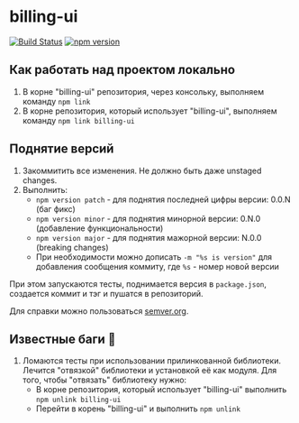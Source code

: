 # billing-ui

[![Build Status](https://travis-ci.org/skbkontur/billing-ui.svg?branch=master)](https://travis-ci.org/skbkontur/billing-ui)
[![npm version](https://badge.fury.io/js/billing-ui.svg)](https://badge.fury.io/js/billing-ui)

## Как работать над проектом локально
1. В корне "billing-ui" репозитория, через консольку, выполняем команду `npm link`
2. В корне репозитория, который использует "billing-ui", выполняем команду `npm link billing-ui`


## Поднятие версий
1. Закоммитить все изменения. Не должно быть даже unstaged changes.
2. Выполнить:
    * `npm version patch` - для поднятия последней цифры версии: 0.0.N (баг фикс)
    * `npm version minor` - для поднятия минорной версии: 0.N.0 (добавление функциональности)
    * `npm version major` - для поднятия мажорной версии: N.0.0 (breaking changes)
    * При необходимости можно дописать `-m "%s is version"` для добавления сообщения коммиту, где `%s` - номер новой версии

При этом запускаются тесты, поднимается версия в `package.json`, создается коммит и тэг и пушатся в репозиторий.

Для справки можно пользоваться [semver.org](http://semver.org/).


## Известные баги :bug:
1. Ломаются тесты при использовании прилинкованной библиотеки. Лечится "отвязкой" библиотеки и установкой её как модуля. Для того, чтобы "отвязать" библиотеку нужно:
    * В корне репозитория, который использует "billing-ui" выполнить `npm unlink billing-ui`
    * Перейти в корень "billing-ui" и выполнить `npm unlink`
